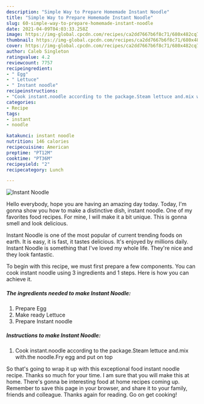 ```yaml
---
description: "Simple Way to Prepare Homemade Instant Noodle"
title: "Simple Way to Prepare Homemade Instant Noodle"
slug: 60-simple-way-to-prepare-homemade-instant-noodle
date: 2021-04-09T04:03:33.258Z
image: https://img-global.cpcdn.com/recipes/ca2dd7667b6f8c71/680x482cq70/instant-noodle-recipe-main-photo.jpg
thumbnail: https://img-global.cpcdn.com/recipes/ca2dd7667b6f8c71/680x482cq70/instant-noodle-recipe-main-photo.jpg
cover: https://img-global.cpcdn.com/recipes/ca2dd7667b6f8c71/680x482cq70/instant-noodle-recipe-main-photo.jpg
author: Caleb Singleton
ratingvalue: 4.2
reviewcount: 7757
recipeingredient:
- " Egg"
- " Lettuce"
- " Instant noodle"
recipeinstructions:
- "Cook instant.noodle according to the package.Steam lettuce and.mix with.the noodle.Fry egg and put on top"
categories:
- Recipe
tags:
- instant
- noodle

katakunci: instant noodle 
nutrition: 146 calories
recipecuisine: American
preptime: "PT12M"
cooktime: "PT36M"
recipeyield: "2"
recipecategory: Lunch

---
```



![Instant Noodle](https://img-global.cpcdn.com/recipes/ca2dd7667b6f8c71/680x482cq70/instant-noodle-recipe-main-photo.jpg)

Hello everybody, hope you are having an amazing day today. Today, I'm gonna show you how to make a distinctive dish, instant noodle. One of my favorites food recipes. For mine, I will make it a bit unique. This is gonna smell and look delicious.

Instant Noodle is one of the most popular of current trending foods on earth. It is easy, it is fast, it tastes delicious. It's enjoyed by millions daily. Instant Noodle is something that I've loved my whole life. They're nice and they look fantastic.




To begin with this recipe, we must first prepare a few components. You can cook instant noodle using 3 ingredients and 1 steps. Here is how you can achieve it.

<!--inarticleads1-->

##### The ingredients needed to make Instant Noodle:

1. Prepare  Egg
1. Make ready  Lettuce
1. Prepare  Instant noodle




<!--inarticleads2-->

##### Instructions to make Instant Noodle:

1. Cook instant.noodle according to the package.Steam lettuce and.mix with.the noodle.Fry egg and put on top




So that's going to wrap it up with this exceptional food instant noodle recipe. Thanks so much for your time. I am sure that you will make this at home. There's gonna be interesting food at home recipes coming up. Remember to save this page in your browser, and share it to your family, friends and colleague. Thanks again for reading. Go on get cooking!
